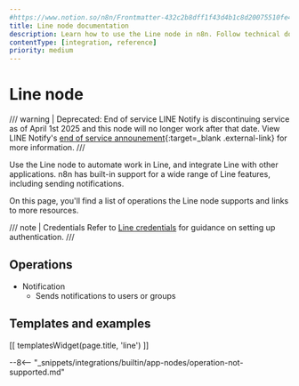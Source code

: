 ```yaml
---
#https://www.notion.so/n8n/Frontmatter-432c2b8dff1f43d4b1c8d20075510fe4
title: Line node documentation
description: Learn how to use the Line node in n8n. Follow technical documentation to integrate Line node into your workflows.
contentType: [integration, reference]
priority: medium
---
```


# Line node

<!-- vale off -->
/// warning | Deprecated: End of service
LINE Notify is discontinuing service as of April 1st 2025 and this node will no longer work after that date. View LINE Notify's [end of service announement](https://notify-bot.line.me/closing-announce){:target=_blank .external-link} for more information.
///
<!-- vale on -->

Use the Line node to automate work in Line, and integrate Line with other applications. n8n has built-in support for a wide range of Line features, including sending notifications. 

On this page, you'll find a list of operations the Line node supports and links to more resources.

/// note | Credentials
Refer to [Line credentials](/integrations/builtin/credentials/line.md) for guidance on setting up authentication. 
///

## Operations

* Notification
    * Sends notifications to users or groups

## Templates and examples

<!-- see https://www.notion.so/n8n/Pull-in-templates-for-the-integrations-pages-37c716837b804d30a33b47475f6e3780 -->
[[ templatesWidget(page.title, 'line') ]]

--8<-- "_snippets/integrations/builtin/app-nodes/operation-not-supported.md"

